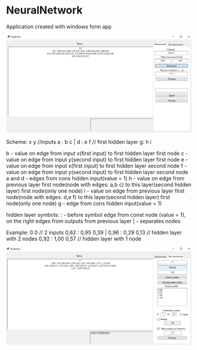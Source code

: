 # NeuralNetwork
Application created with windows form app

![Screenshot](Images/app1.png)<br>

Scheme:
x y //inputs
a : b c | d : e f // first hidden layer
g: h i

b - value on edge from input x(first input) to first hidden layer first node 
c - value on edge from input y(second input) to first hidden layer first node 
e - value on edge from input x(first input) to first hidden layer second node 
f - value on edge from input y(second input) to first hidden layer second node 
a and d - edges from cons hidden input(value = 1)
h - value on edge from previous layer first node(node with edges: a,b c) to this layer(second hidden layer) first node(only one node)
i - value on edge from previous layer first node(node with edges: d,e f) to this layer(second hidden layer) first node(only one node)
g - edge from cons hidden input(value = 1)

hidden layer symbols:
: - before symbol edge from const node (value = 1), on the right edges from outputs from previous layer
| - separates nodes



Example:
0 0 // 2 inputs
0,62 : 0,95 0,39 | 0,96 : 0,29 0,13 // hidden layer with 2 nodes
0,92 : 1,00 0,57 // hidden layer with 1 node

![Screenshot](Images/app4.png)<br>
